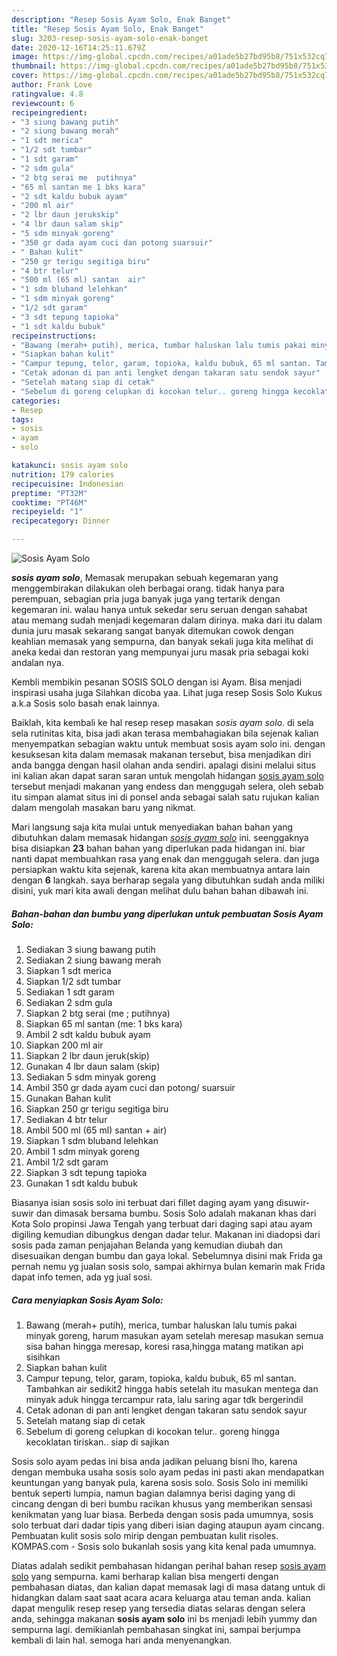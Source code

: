 ```yaml
---
description: "Resep Sosis Ayam Solo, Enak Banget"
title: "Resep Sosis Ayam Solo, Enak Banget"
slug: 3203-resep-sosis-ayam-solo-enak-banget
date: 2020-12-16T14:25:11.679Z
image: https://img-global.cpcdn.com/recipes/a01ade5b27bd95b8/751x532cq70/sosis-ayam-solo-foto-resep-utama.jpg
thumbnail: https://img-global.cpcdn.com/recipes/a01ade5b27bd95b8/751x532cq70/sosis-ayam-solo-foto-resep-utama.jpg
cover: https://img-global.cpcdn.com/recipes/a01ade5b27bd95b8/751x532cq70/sosis-ayam-solo-foto-resep-utama.jpg
author: Frank Love
ratingvalue: 4.8
reviewcount: 6
recipeingredient:
- "3 siung bawang putih"
- "2 siung bawang merah"
- "1 sdt merica"
- "1/2 sdt tumbar"
- "1 sdt garam"
- "2 sdm gula"
- "2 btg serai me  putihnya"
- "65 ml santan me 1 bks kara"
- "2 sdt kaldu bubuk ayam"
- "200 ml air"
- "2 lbr daun jerukskip"
- "4 lbr daun salam skip"
- "5 sdm minyak goreng"
- "350 gr dada ayam cuci dan potong suarsuir"
- " Bahan kulit"
- "250 gr terigu segitiga biru"
- "4 btr telur"
- "500 ml (65 ml) santan  air"
- "1 sdm bluband lelehkan"
- "1 sdm minyak goreng"
- "1/2 sdt garam"
- "3 sdt tepung tapioka"
- "1 sdt kaldu bubuk"
recipeinstructions:
- "Bawang (merah+ putih), merica, tumbar haluskan lalu tumis pakai minyak goreng, harum masukan ayam setelah meresap masukan semua sisa bahan hingga meresap, koresi rasa,hingga matang matikan api sisihkan"
- "Siapkan bahan kulit"
- "Campur tepung, telor, garam, topioka, kaldu bubuk, 65 ml santan. Tambahkan air sedikit2 hingga habis setelah itu masukan mentega dan minyak aduk hingga tercampur rata, lalu saring agar tdk bergerindil"
- "Cetak adonan di pan anti lengket dengan takaran satu sendok sayur"
- "Setelah matang siap di cetak"
- "Sebelum di goreng celupkan di kocokan telur.. goreng hingga kecoklatan tiriskan.. siap di sajikan"
categories:
- Resep
tags:
- sosis
- ayam
- solo

katakunci: sosis ayam solo 
nutrition: 179 calories
recipecuisine: Indonesian
preptime: "PT32M"
cooktime: "PT46M"
recipeyield: "1"
recipecategory: Dinner

---
```



![Sosis Ayam Solo](https://img-global.cpcdn.com/recipes/a01ade5b27bd95b8/751x532cq70/sosis-ayam-solo-foto-resep-utama.jpg)

<b><i>sosis ayam solo</i></b>, Memasak merupakan sebuah kegemaran yang menggembirakan dilakukan oleh berbagai orang. tidak hanya para perempuan, sebagian pria juga banyak juga yang tertarik dengan kegemaran ini. walau hanya untuk sekedar seru seruan dengan sahabat atau memang sudah menjadi kegemaran dalam dirinya. maka dari itu dalam dunia juru masak sekarang sangat banyak ditemukan cowok dengan keahlian memasak yang sempurna, dan banyak sekali juga kita melihat di aneka kedai dan restoran yang mempunyai juru masak pria sebagai koki andalan nya.

Kembli membikin pesanan SOSIS SOLO dengan isi Ayam. Bisa menjadi inspirasi usaha juga Silahkan dicoba yaa. Lihat juga resep Sosis Solo Kukus a.k.a Sosis solo basah enak lainnya.

Baiklah, kita kembali ke hal resep resep masakan <i>sosis ayam solo</i>. di sela sela rutinitas kita, bisa jadi akan terasa membahagiakan bila sejenak kalian menyempatkan sebagian waktu untuk membuat sosis ayam solo ini. dengan kesuksesan kita dalam memasak makanan tersebut, bisa menjadikan diri anda bangga dengan hasil olahan anda sendiri. apalagi disini melalui situs ini kalian akan dapat saran saran untuk mengolah hidangan <u>sosis ayam solo</u> tersebut menjadi makanan yang endess dan menggugah selera, oleh sebab itu simpan alamat situs ini di ponsel anda sebagai salah satu rujukan kalian dalam mengolah masakan baru yang nikmat.


Mari langsung saja kita mulai untuk menyediakan bahan bahan yang dibutuhkan dalam memasak hidangan <u><i>sosis ayam solo</i></u> ini. seenggaknya bisa disiapkan <b>23</b> bahan bahan yang diperlukan pada hidangan ini. biar nanti dapat membuahkan rasa yang enak dan menggugah selera. dan juga persiapkan waktu kita sejenak, karena kita akan membuatnya antara lain dengan <b>6</b> langkah. saya berharap segala yang dibutuhkan sudah anda miliki disini, yuk mari kita awali dengan melihat dulu bahan bahan dibawah ini.

<!--inarticleads1-->

##### Bahan-bahan dan bumbu yang diperlukan untuk pembuatan Sosis Ayam Solo:

1. Sediakan 3 siung bawang putih
1. Sediakan 2 siung bawang merah
1. Siapkan 1 sdt merica
1. Siapkan 1/2 sdt tumbar
1. Sediakan 1 sdt garam
1. Sediakan 2 sdm gula
1. Siapkan 2 btg serai (me ; putihnya)
1. Siapkan 65 ml santan (me: 1 bks kara)
1. Ambil 2 sdt kaldu bubuk ayam
1. Siapkan 200 ml air
1. Siapkan 2 lbr daun jeruk(skip)
1. Gunakan 4 lbr daun salam (skip)
1. Sediakan 5 sdm minyak goreng
1. Ambil 350 gr dada ayam cuci dan potong/ suarsuir
1. Gunakan  Bahan kulit
1. Siapkan 250 gr terigu segitiga biru
1. Sediakan 4 btr telur
1. Ambil 500 ml (65 ml) santan + air)
1. Siapkan 1 sdm bluband lelehkan
1. Ambil 1 sdm minyak goreng
1. Ambil 1/2 sdt garam
1. Siapkan 3 sdt tepung tapioka
1. Gunakan 1 sdt kaldu bubuk


Biasanya isian sosis solo ini terbuat dari fillet daging ayam yang disuwir-suwir dan dimasak bersama bumbu. Sosis Solo adalah makanan khas dari Kota Solo propinsi Jawa Tengah yang terbuat dari daging sapi atau ayam digiling kemudian dibungkus dengan dadar telur. Makanan ini diadopsi dari sosis pada zaman penjajahan Belanda yang kemudian diubah dan disesuaikan dengan bumbu dan gaya lokal. Sebelumnya disini mak Frida ga pernah nemu yg jualan sosis solo, sampai akhirnya bulan kemarin mak Frida dapat info temen, ada yg jual sosi. 

<!--inarticleads2-->

##### Cara menyiapkan Sosis Ayam Solo:

1. Bawang (merah+ putih), merica, tumbar haluskan lalu tumis pakai minyak goreng, harum masukan ayam setelah meresap masukan semua sisa bahan hingga meresap, koresi rasa,hingga matang matikan api sisihkan
1. Siapkan bahan kulit
1. Campur tepung, telor, garam, topioka, kaldu bubuk, 65 ml santan. Tambahkan air sedikit2 hingga habis setelah itu masukan mentega dan minyak aduk hingga tercampur rata, lalu saring agar tdk bergerindil
1. Cetak adonan di pan anti lengket dengan takaran satu sendok sayur
1. Setelah matang siap di cetak
1. Sebelum di goreng celupkan di kocokan telur.. goreng hingga kecoklatan tiriskan.. siap di sajikan


Sosis solo ayam pedas ini bisa anda jadikan peluang bisni lho, karena dengan membuka usaha sosis solo ayam pedas ini pasti akan mendapatkan keuntungan yang banyak pula, karena sosis solo. Sosis Solo ini memiliki bentuk seperti lumpia, namun bagian dalamnya berisi daging yang di cincang dengan di beri bumbu racikan khusus yang memberikan sensasi kenikmatan yang luar biasa. Berbeda dengan sosis pada umumnya, sosis solo terbuat dari dadar tipis yang diberi isian daging ataupun ayam cincang. Pembuatan kulit sosis solo mirip dengan pembuatan kulit risoles. KOMPAS.com - Sosis solo bukanlah sosis yang kita kenal pada umumnya. 

Diatas adalah sedikit pembahasan hidangan perihal bahan resep <u>sosis ayam solo</u> yang sempurna. kami berharap kalian bisa mengerti dengan pembahasan diatas, dan kalian dapat memasak lagi di masa datang untuk di hidangkan dalam saat saat acara acara keluarga atau teman anda. kalian dapat mengulik resep resep yang tersedia diatas selaras dengan selera anda, sehingga makanan <b>sosis ayam solo</b> ini bs menjadi lebih yummy dan sempurna lagi. demikianlah pembahasan singkat ini, sampai berjumpa kembali di lain hal. semoga hari anda menyenangkan.
